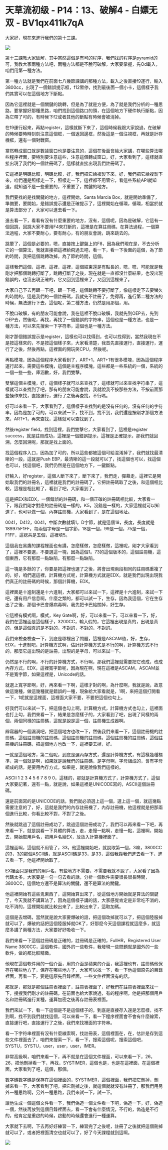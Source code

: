 # 天草流初级 - P14：13、破解4 - 白嫖无双 - BV1qx411k7qA

大家好，現在來進行我們的第十三課。

![](img/63fa9761acce375b43d38c3aa144e5f6_1.png)

第十三課教大家破解，其中當然這個是有可的程序，我們找的程序是pyramid的可，我教大家兩種方法吧，兩種方法都是不脫可破解，大家要掌握，先Od載入，咱們用第一種方法。

第一種方法就是我們在前面七八幾節課講的那種方法，載入之後直接f9運行，輸入3800cc，出現了一個錯誤提示框，f12暫停，找到最後面一個小卡，這個樣子我們其實可以在這個地方下斷點。

因為它這裡就是一個關鍵的跳轉，但是為了就是方便，為了就是我們分析的一種思路，要掌握好那種思路，咱們找到這個路口的頭，在這個地方下硬件執行斷點，因為它帶了可的，有時候下f2或者其他的斷點有時候會被消掉。

在f9運行起來，再點register，這樣就斷下來了，這個時候我跟大家說過，在破解的時候要時時刻刻注意這個框，一個返回邊框，然後這是一個注視框，再就是計存機框，還有一個對戰窗。

當然轉成窗口就是數據窗口也是要注意的，這個在後面會給大家講，在哪些算法哪些程序裡面，要特別要注意這些，注意這個轉成窗口，好，大家看到了，這樣就直接出現了我們的一個註冊碼了，這樣就直接出現我們註冊碼了。

它這裡是明碼比較，明碼比較，好，我們把它給複製下來，好，我們把它給複製下來，咱們還是照樣走一下，照樣走一下，這裡都不用管它，看這些系統API就知道，就知道不是一些重要的，不重要了，關鍵的地方。

我們要找的是找關鍵的地方，這裡開始，Santa Marcia Box，就是開始準備了，準備要，要開始，是錯誤提示還是正確提示了，這裡開始在循環，循環，相當於就是算法部分了，大家可以進去看一下。

進去看一下，看看有沒有什麼重要的地方，沒有，這個呢，因為是破解，它這有一個回跳，回跳大家不要用F4來打斷的，這裡是在算註冊碼，在算法過程，一個算法過程，大家不要耐心，要有耐心，有的朋友會說，跳來跳去的。

跳暈了，這個是必要的，嗯，直接按上鍵盤上的F8，因為我們現在是，不去分析它的一個算法，我就直接把這裡給飛過去吧，看一下，看一下後面的這個，為了節約時間，我把這個跳轉改掉，為了節約時間，這個。

這樣我們這個，這裡，這裡，這裡，這個結束還是有點長的，嗯，嗯，可能就是我剛才把那個跳轉打斷了，跳轉打斷了之後，現在就是一直都沒什麼結果，也沒出現錯誤的，也沒出現正確的，它又回到這裡來了，又回到這裡來了。

大家自己下去再跟一下吧，跟一下吧，這個跳轉不要打斷了，像這樣走下去要蠻久的時間的，這是我們的一個註冊碼，我就先不註冊了，免得再，進行第二種方法的時候，無法進行下去，這個呢，第二種方法，仍然是用那個，用。

不脫口破解，有的朋友可能會說，我在這裡不脫口破解，我就先到OEP去，先到OEP去，然後呢，再找，再找了一個錯誤的字符串，這個也是一種方法，也是一種方法，可以來先搜索一下字符串，這個也是一種方法。

剛才那個錯誤提示是register，這樣也可以找得到，也可以找得到，當然我現在不是按這樣來的，不是按這個樣子來，大家看清楚，我首先直接運行，直接運行，運行了之後，然後再點，這裡面的開玩笑CPU，然後呢。

再點模塊，因為這個程序大家看到了，ART+1，ART+1有很多模塊，因為這個程序運行起來，需要這些模塊，這個是主程序模塊，這些都是一些系統的一個，系統的一個一些一些，庫涵數，好，我們雙擊。

雙擊這個主模塊，好，這個樣子就可以來查找了，這樣就可以來查找字符串了，這樣就可以查找到了吧，那有的朋友可能會說，我就說我不按那些方法，不按前面那些操作來找，直接運行，運行了之後再查找，不行嗎。

好可以來看一下，大家看到了，這個樣子查找到的是沒有任何的，沒有任何的字符串，因為是加了可的，可以來試一下，找不到，找不到，我們還是按剛才那個方法來，ART+1，再來查找，這樣就可以查找到了。

然後register field，找到這裡，我們雙擊它，大家看到了，這裡是register success，就是註冊成功，這裡是一個錯誤提示，這裡是正確提示，那我們就回溯，怎麼回溯呢，那就是找上面的。

找這個程序入口，因為加了可的，所以這些都被這個可給混淆掉了，我們就找最清晰的一段，這就是Push EBP，最清晰的這一段就可以了，找這個也可以，找這個也可以，找這個吧，我們仍然是在這個地方下，一鍵斷點。

好輸入，好register，這個人斷下來了，斷下來了，我們走，彈幕走，這裡它是開始取我們的註冊名，這裡就是我們的註冊碼了，它把註冊碼取了之後，和這個相比較，這裡是相比較了，看到了吧，大家看到了。

這是把EX和EDX，一個錯誤的註冊碼，和一個正確的註冊碼相比較，大家看一下，跟我們剛才對應的註冊碼是一樣的，K5，沒錯是一樣的，大家這裡就可以知道了，也可以做一個，內存註冊機，大家看到了，是在這個地址。

0041，D412，0041，中斷次數就填1，D字節，就是這個18，長度，長度就是189975F1FF，每兩個字母是一個字節，18是一個，99是一個，75是一個，F1FF，這總共是五個，這裡填5。

這個我在黑鷹的課程裡面也有講，怎麼樣做，怎麼樣做，這裡呢，剛才大家看到了，這裡不要選，不要選這一塊，因為這個1。73的這個版本的，這個註冊機，這個東西，它有那麼一點缺陷，有那麼一點缺陷。

這一塊是多餘的了，你要是把這裡也選了之後，將會出現兩段相同的註冊碼重複了的，好，咱們選這裡，計算機方式呢，計算機方式就是EDX，就是我們出現出現我們真正的註冊碼的時候，那個計算機，EDX。

這裡面是十進制還是十六進制，大家都可以來試一下，這裡是十六進制，來試一下吧，還有用戶信息啊，什麼之類的，都可以試一下，生存，因為我這個，它在生存出了之後，那個卡巴會爆病毒啊，我先把卡巴給關掉，好生存。

它這裡有模式啊，模式，Key Gate啊，好，可以來看一下，可以來看一下，好，我們在這裡面是這個樣子，3200CC，輸入假的，它這裡出現是真的，出現是真的，但是這個真的是不對的，不對的，不對的，不對的。

我們來檢查檢查一下，到底是哪裡出了問題，這裡是ASCAM值，好，生存，EDX，十進制吧，計算機方式啊，估計計算機方式是不行的啊，計算機方式不行的，那麼它這出現的是註冊，出現的是字母，可以來試一下。

仍然是不行的啊，不行的計算機方式，不行啊，那我們這裡就需要把它改成，改成內存方式，EDX，這裡寬字節呢，因為現在啊，現在這裡是ASCAM，ASCAM並不是寬字節，如果這裡是，Unicode的話。

就選上寬字節啊，好，再來看一下啊，這樣才對的啊，為什麼啊，我就是說，故意做這幾種，做這幾種就是錯誤的一種，現象給大家看就是，1啊，來把這個打開看一下，1呢就是這裡面，這裡面大家不要，不要把這個也勾上。

好我們可以來試一下，把這個也勾上啊，計算機方式，計算機方式也勾上，這裡面也打上勾，我們來看一下，結果是怎麼樣子的，大家看到了吧，出現了同樣的兩個，兩個同樣的註冊碼，這就是說是這一個，註冊機生成器啊。

辨寫器的一個漏洞吧，把這個地方也改一下，然後我們來看一下，這個註冊機的註冊碼，這個註冊機的註冊碼，這個註冊機的註冊碼，這個註冊機的註冊碼，這個註冊機的註冊碼，把這個地方也改一下，這裡要去掉，好。

一就是這個地方，第二個呢，到底是選內存方式，還是計算機方式，有這樣幾種標準，第一個就是啊，如果就是說我們的註冊碼，是字母啊，字母組成的，含有字母組成的話，是要用內存方式，如果是，就是說像我們這樣的。

ASCII 1 2 3 4 5 6 7 8 9 0，這樣的，那就是計算機方式了，計算機方式了，這個大家要記著，還有一點，就是說，如果這裡是UNICODE寫的，ASCII這個註冊碼。

還是前面寫的是UNICODE的話，我們就必須選上這一個，選上這一個，就這幾點需要注意的了，好，這就是我們的內存註冊機了，內存註冊機，他這裡就是把那兩個進行比較，你看比較不對，不對了之後。

然後就跳過了這個註冊成功了，跳過這個註冊成功了，我們可以再來看一下吧，再來看一下，就是說看一下具體的算法，走，走慢一點啊，走慢一點，這裡啊，開始去，開始取用戶名，把用戶名給EX，放放入計算機裡面了。

這裡面啊，這個就不用管了，33，他這裡開始吧，就說取第一個，3嘛，3800CC的3，3的那個ASCII碼，就是ASCII碼是33，是33，這個我靠我們進去看一下，進去看一下，他這裡開始取了。

EX裡面只是我們的用戶名，有些地方不需要，不需要我就不說了，大家看了因為代碼太多，大家要是一句一句去看的話，分析一個軟件需要很長很長時間，3800CC，這個地方還不是算法的關鍵，還不是算法的關鍵。

他這裡開始有這些鬼東西了，這開始算出來了，從這個地方開始就是算法的關鍵了，今天我就不講算法了，因為這個樣子講的話，大家感覺肯定是非常吃不消的，吃不消的，這裡開始就比較出來了，比較出來了，這取加碼。

這個是去增碼，當然就是說大家要爆破的話，把這個改掉就可以了，把這個陸服掉就可以了，爆破的話把這個陸服掉就OK了，好那麼今天這個課程就這麼多，就這麼多講了兩種方法，大家要好好吸收一下。

我們來看一下這個註冊碼是正確的，註冊碼是正確的，FullHR，Registered User Name 3800CC，這個軟件，國外的一些軟件，我發現一些問題就是國外的一些軟件，做的都比較精緻。

他現在這個軟件用的一個介面，用的介面是蘋果的介面，我這裡也有，註冊碼他保存在哪些地方了，保存在哪些地方了，大家可以找一下，看一下他這個原先的目錄裡面，再看一下，要是這原先目錄裡面，一些文件裡面沒有的話。

那就是，那就是那個註冊表裡面了，註冊表裡面了，好我們在註冊表裡面來找一下，搜搜我們剛才的註冊碼，在前面也給大家說過，有的程序啊，他是把那個用戶名和註冊碼進行某種，運算加密之後再存註冊表裡面。

我們來試一下，看一下這個是不是這個樣子的，到底是直接存入還是怎麼樣，找不到啊，找不到我們就找這個，可以來看一下，看一下程序裡面會不會有什麼線索，直接運行吧，直接運行了之後，我們來找裡面的字符串。

看一下字符串裡面有沒有什麼線索啊，找註冊表，這個裡面在，在，估計是存到這些文件裡面去了，咱們來搜索一下，看一下，搜索這個呢，搜索這個吧，SYSTU，SYSTU，user，user，user，IMER。

非常高級啊，咱們來看一下，再不就是在這個文件裡面，可以來看一下，26，26，把他刪掉看一下，再找，SYSTIMER，這個也是，也是在這裡面，在這個裡面，大家看到了吧，這個，那個。

數字碼數字碼是保存在這個裡面的，SYSTIMER，這個裡面，我們把它刪掉，刪掉來看一下，大家看到了吧，把它刪掉之後，就這個就就沒有註冊了，那我們用另外一種思路啊，另外一種思路，我們來試一下，試一下。

讓他生成一個這個文件看一下，我們偽造一個文件看一下吧，偽造一下，好，偽造一個，然後再放到這個目錄裡面去，看一下會有什麼情況，不行的，偽造是不行的，他肯定是重啟的時候，啟動的時候還會進行一種運算。

大家就下去啊，下去再好好練習一下，練習完了之後呢，註冊了之後就把這個刪掉就可以了，或者把裡面清空也就可以了，好了今天課程就到這啊。



![](img/63fa9761acce375b43d38c3aa144e5f6_3.png)